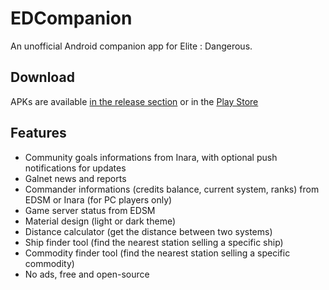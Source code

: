# EDCompanion

An unofficial Android companion app for Elite : Dangerous.

## Download

APKs are available [in the release section](https://github.com/corenting/EDCompanion/releases) or in the [Play Store](https://play.google.com/store/apps/details?id=fr.corenting.edcompanion)

## Features

- Community goals informations from Inara, with optional push notifications for updates
- Galnet news and reports
- Commander informations (credits balance, current system, ranks) from EDSM or Inara (for PC players only)
- Game server status from EDSM
- Material design (light or dark theme)
- Distance calculator (get the distance between two systems)
- Ship finder tool (find the nearest station selling a specific ship)
- Commodity finder tool (find the nearest station selling a specific commodity)
- No ads, free and open-source
